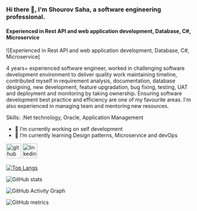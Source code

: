 ### Hi there 👋, I'm Shourov Saha, a software engineering professional.
#### Experienced in Rest API and web application development, Database, C#, Microservice
![Experienced in Rest API and web application development, Database, C#, Microservice]

4 years+ experienced software engineer, worked in challenging software development environment to deliver quality work maintaining timeline, contributed myself in requirement analysis, documentation, database designing, new development, feature upgradation, bug fixing, testing, UAT and deployment and monitoring by taking ownership. Ensuring software development best practice and efficiency are one of my favourite areas. I'm also experienced in managing team and mentoring new resources.

Skills: .Net technology, Oracle, Application Management

- 🔭 I’m currently working on self development 
- 🌱 I’m currently learning Design patterns, Microservice and devOps 


[<img src='https://cdn.jsdelivr.net/npm/simple-icons@3.0.1/icons/github.svg' alt='github' height='40'>](https://github.com/https://github.com/ShourovSaha)  [<img src='https://cdn.jsdelivr.net/npm/simple-icons@3.0.1/icons/linkedin.svg' alt='linkedin' height='40'>](https://www.linkedin.com/in/https://www.linkedin.com/in/sahashourov//)  

[![Top Langs](https://github-readme-stats.vercel.app/api/top-langs/?username=https://github.com/ShourovSaha)](https://github.com/anuraghazra/github-readme-stats)

![GitHub stats](https://github-readme-stats.vercel.app/api?username=https://github.com/ShourovSaha&show_icons=true)  

![GitHub Activity Graph](https://activity-graph.herokuapp.com/graph?username=https://github.com/ShourovSaha)  

![GitHub metrics](https://metrics.lecoq.io/https://github.com/ShourovSaha)  



